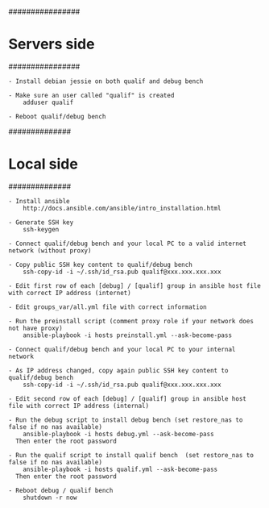 ################
# Servers side #
################

	- Install debian jessie on both qualif and debug bench

	- Make sure an user called "qualif" is created
		adduser qualif

	- Reboot qualif/debug bench


##############
# Local side #
##############

	- Install ansible
		http://docs.ansible.com/ansible/intro_installation.html

	- Generate SSH key
		ssh-keygen

	- Connect qualif/debug bench and your local PC to a valid internet network (without proxy)

	- Copy public SSH key content to qualif/debug bench
		ssh-copy-id -i ~/.ssh/id_rsa.pub qualif@xxx.xxx.xxx.xxx

	- Edit first row of each [debug] / [qualif] group in ansible host file with correct IP address (internet)

	- Edit groups_var/all.yml file with correct information

	- Run the preinstall script (comment proxy role if your network does not have proxy)
		ansible-playbook -i hosts preinstall.yml --ask-become-pass

	- Connect qualif/debug bench and your local PC to your internal network

	- As IP address changed, copy again public SSH key content to qualif/debug bench
		ssh-copy-id -i ~/.ssh/id_rsa.pub qualif@xxx.xxx.xxx.xxx

	- Edit second row of each [debug] / [qualif] group in ansible host file with correct IP address (internal)

	- Run the debug script to install debug bench (set restore_nas to false if no nas available)
		ansible-playbook -i hosts debug.yml --ask-become-pass
	  Then enter the root password

	- Run the qualif script to install qualif bench  (set restore_nas to false if no nas available)
		ansible-playbook -i hosts qualif.yml --ask-become-pass
	  Then enter the root password

	- Reboot debug / qualif bench
	    shutdown -r now
